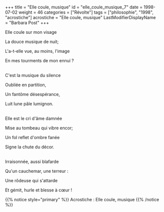 +++
title = "Elle coule, musique"
id = "elle_coule_musique_7"
date = 1998-07-02
weight = 46
categories = ["Révolte"]
tags = ["philosophie", "1998", "acrostiche"]
acrostiche = "Elle coule, musique"
LastModifierDisplayName = "Barbara Post"
+++

Elle coule sur mon visage

La douce musique de nuit;

L'a-t-elle vue, au moins, l'image

En mes tourments de mon ennui ?

 \
C'est la musique du silence

Oubliée en partition,

Un fantôme désespérance,

Luit lune pâle lumignon.

 \
Elle est le cri d'âme damnée

Mise au tombeau qui vibre encor;

Un fol reflet d'ombre fanée

Signe la chute du décor.

 \
Irraisonnée, aussi blafarde

Qu'un cauchemar, une terreur :

Une rôdeuse qui s'attarde

Et gémit, hurle et blesse à cœur !

{{% notice style="primary" %}}
Acrostiche : Elle coule, musique
{{% /notice %}}
